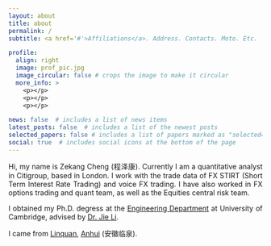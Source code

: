 ```yaml
---
layout: about
title: about
permalink: /
subtitle: <a href='#'>Affiliations</a>. Address. Contacts. Moto. Etc.

profile:
  align: right
  image: prof_pic.jpg
  image_circular: false # crops the image to make it circular
  more_info: >
    <p></p>
    <p></p>
    <p></p>

news: false  # includes a list of news items
latest_posts: false  # includes a list of the newest posts
selected_papers: false # includes a list of papers marked as "selected={true}"
social: true  # includes social icons at the bottom of the page
---
```


<div style='text-align: justify;'>
Hi, my name is Zekang Cheng (程泽康). Currently I am a quantitative analyst in Citigroup, based in London. I work with the trade data of FX STIRT (Short Term Interest Rate Trading) and voice FX trading. I have also worked in FX options trading and quant team, as well as the Equities central risk team.

I obtained my Ph.D. degress at the [Engineering Department](http://www.eng.cam.ac.uk/) at University of Cambridge, advised by [Dr. Jie Li](https://www.ieef.cam.ac.uk/user/jl305). 

I came from [Linquan](https://en.wikipedia.org/wiki/Linquan_County), [Anhui](https://en.wikipedia.org/wiki/Anhui) (安徽临泉). 
</p>
